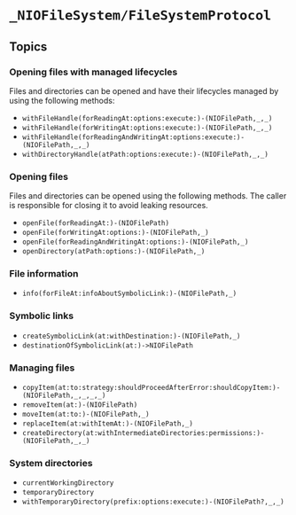 # ``_NIOFileSystem/FileSystemProtocol``

## Topics

### Opening files with managed lifecycles

Files and directories can be opened and have their lifecycles managed by using the
following methods:

- ``withFileHandle(forReadingAt:options:execute:)-(NIOFilePath,_,_)``
- ``withFileHandle(forWritingAt:options:execute:)-(NIOFilePath,_,_)``
- ``withFileHandle(forReadingAndWritingAt:options:execute:)-(NIOFilePath,_,_)``
- ``withDirectoryHandle(atPath:options:execute:)-(NIOFilePath,_,_)``

### Opening files

Files and directories can be opened using the following methods. The caller is responsible for
closing it to avoid leaking resources.

- ``openFile(forReadingAt:)-(NIOFilePath)``
- ``openFile(forWritingAt:options:)-(NIOFilePath,_)``
- ``openFile(forReadingAndWritingAt:options:)-(NIOFilePath,_)``
- ``openDirectory(atPath:options:)-(NIOFilePath,_)``

### File information

- ``info(forFileAt:infoAboutSymbolicLink:)-(NIOFilePath,_)``

### Symbolic links

- ``createSymbolicLink(at:withDestination:)-(NIOFilePath,_)``
- ``destinationOfSymbolicLink(at:)->NIOFilePath``

### Managing files

- ``copyItem(at:to:strategy:shouldProceedAfterError:shouldCopyItem:)-(NIOFilePath,_,_,_,_)``
- ``removeItem(at:)-(NIOFilePath)``
- ``moveItem(at:to:)-(NIOFilePath,_)``
- ``replaceItem(at:withItemAt:)-(NIOFilePath,_)``
- ``createDirectory(at:withIntermediateDirectories:permissions:)-(NIOFilePath,_,_)``

### System directories

- ``currentWorkingDirectory``
- ``temporaryDirectory``
- ``withTemporaryDirectory(prefix:options:execute:)-(NIOFilePath?,_,_)``
